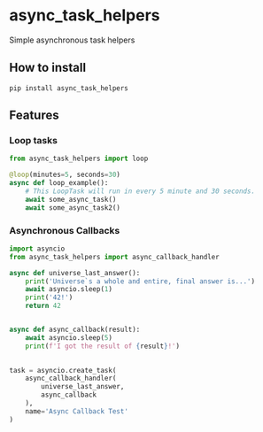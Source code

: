 # async_task_helpers
Simple asynchronous task helpers

## How to install
```shell
pip install async_task_helpers
```

## Features
### Loop tasks
```python
from async_task_helpers import loop

@loop(minutes=5, seconds=30)
async def loop_example():
    # This LoopTask will run in every 5 minute and 30 seconds.
    await some_async_task()
    await some_async_task2()
```


### Asynchronous Callbacks
```python
import asyncio
from async_task_helpers import async_callback_handler

async def universe_last_answer():
    print('Universe`s a whole and entire, final answer is...')
    await asyncio.sleep(1)
    print('42!')
    return 42


async def async_callback(result):
    await asyncio.sleep(5)
    print(f'I got the result of {result}!')
    

task = asyncio.create_task(
    async_callback_handler(
        universe_last_answer,
        async_callback
    ),
    name='Async Callback Test'
)
```